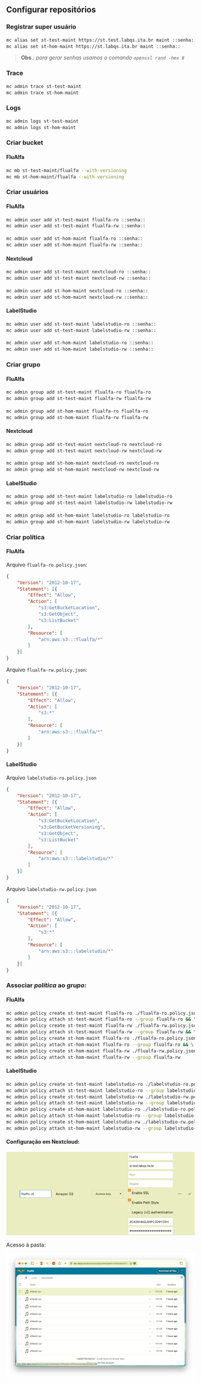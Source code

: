## Configurar repositórios

### Registrar super usuário 

```sh
mc alias set st-test-maint https://st.test.labqs.ita.br maint ::senha::
mc alias set st-hom-maint https://st.labqs.ita.br maint ::senha::
```

> **Obs**.: _para gerar senhas usamos o comando `openssl rand -hex 8`_

### Trace

```sh
mc admin trace st-test-maint
mc admin trace st-hom-maint
```

### Logs

```sh
mc admin logs st-test-maint
mc admin logs st-hom-maint
```

### Criar bucket

#### FluAlfa

```sh
mc mb st-test-maint/flualfa --with-versioning
mc mb st-hom-maint/flualfa --with-versioning
```

### Criar usuários

#### FluAlfa

```sh
mc admin user add st-test-maint flualfa-ro ::senha::
mc admin user add st-test-maint flualfa-rw ::senha::

mc admin user add st-hom-maint flualfa-ro ::senha::
mc admin user add st-hom-maint flualfa-rw ::senha::
```

#### Nextcloud

```sh
mc admin user add st-test-maint nextcloud-ro ::senha::
mc admin user add st-test-maint nextcloud-rw ::senha::

mc admin user add st-hom-maint nextcloud-ro ::senha::
mc admin user add st-hom-maint nextcloud-rw ::senha::
```

#### LabelStudio

```sh
mc admin user add st-test-maint labelstudio-ro ::senha::
mc admin user add st-test-maint labelstudio-rw ::senha::

mc admin user add st-hom-maint labelstudio-ro ::senha::
mc admin user add st-hom-maint labelstudio-rw ::senha::
```


### Criar grupo

#### FluAlfa

```sh
mc admin group add st-test-maint flualfa-ro flualfa-ro
mc admin group add st-test-maint flualfa-rw flualfa-rw

mc admin group add st-hom-maint flualfa-ro flualfa-ro
mc admin group add st-hom-maint flualfa-rw flualfa-rw
```

#### Nextcloud

```sh
mc admin group add st-test-maint nextcloud-ro nextcloud-ro
mc admin group add st-test-maint nextcloud-rw nextcloud-rw

mc admin group add st-hom-maint nextcloud-ro nextcloud-ro
mc admin group add st-hom-maint nextcloud-rw nextcloud-rw
```

#### LabelStudio

```sh
mc admin group add st-test-maint labelstudio-ro labelstudio-ro
mc admin group add st-test-maint labelstudio-rw labelstudio-rw

mc admin group add st-hom-maint labelstudio-ro labelstudio-ro
mc admin group add st-hom-maint labelstudio-rw labelstudio-rw
```


### Criar política

#### FluAlfa

Arquivo `flualfa-ro.policy.json`:

```json
{
    "Version": "2012-10-17",
    "Statement": [{
        "Effect": "Allow",
        "Action": [
            "s3:GetBucketLocation",
            "s3:GetObject",
            "s3:ListBucket"
        ],
        "Resource": [
            "arn:aws:s3:::flualfa/*"
        ]
    }]
}
```

Arquivo `flualfa-rw.policy.json`:

```json
{
    "Version": "2012-10-17",
    "Statement": [{
        "Effect": "Allow",
        "Action": [
            "s3:*"
        ],
        "Resource": [
            "arn:aws:s3:::flualfa/*"
        ]
    }]
}
```

#### LabelStudio

Arquivo `labelstudio-ro.policy.json`

```json
{
    "Version": "2012-10-17",
    "Statement": [{
        "Effect": "Allow",
        "Action": [
            "s3:GetBucketLocation",
            "s3:GetBucketVersioning",
            "s3:GetObject",
            "s3:ListBucket"
        ],
        "Resource": [
            "arn:aws:s3:::labelstudio/*"
        ]
    }]
}
```

Arquivo `labelstudio-rw.policy.json`

```json
{
    "Version": "2012-10-17",
    "Statement": [{
        "Effect": "Allow",
        "Action": [
            "s3:*"
        ],
        "Resource": [
            "arn:aws:s3:::labelstudio/*"
        ]
    }]
}
```


### Associar _política_ ao _grupo_:

#### FluAlfa

```sh
mc admin policy create st-test-maint flualfa-ro ./flualfa-ro.policy.json && \
mc admin policy attach st-test-maint flualfa-ro --group flualfa-ro && \
mc admin policy create st-test-maint flualfa-rw ./flualfa-rw.policy.json && \
mc admin policy attach st-test-maint flualfa-rw --group flualfa-rw && \
mc admin policy create st-hom-maint flualfa-ro ./flualfa-ro.policy.json && \
mc admin policy attach st-hom-maint flualfa-ro --group flualfa-ro && \
mc admin policy create st-hom-maint flualfa-rw ./flualfa-rw.policy.json && \
mc admin policy attach st-hom-maint flualfa-rw --group flualfa-rw
```

#### LabelStudio

```sh
mc admin policy create st-test-maint labelstudio-ro ./labelstudio-ro.policy.json && \
mc admin policy attach st-test-maint labelstudio-ro --group labelstudio-ro && \
mc admin policy create st-test-maint labelstudio-rw ./labelstudio-rw.policy.json && \
mc admin policy attach st-test-maint labelstudio-rw --group labelstudio-rw && \
mc admin policy create st-hom-maint labelstudio-ro ./labelstudio-ro.policy.json && \
mc admin policy attach st-hom-maint labelstudio-ro --group labelstudio-ro && \
mc admin policy create st-hom-maint labelstudio-rw ./labelstudio-rw.policy.json && \
mc admin policy attach st-hom-maint labelstudio-rw --group labelstudio-rw
```

#### Configuração em Nextcloud:

![](../images/st/flualfa-nextcloud-st.png)

Acesso à pasta:

![](../images/st/flualfa-nextcloud-st-share.png)
